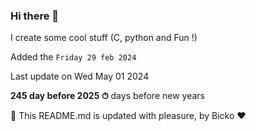 ### Hi there 👋

I create some cool stuff (C, python and Fun !)

Added the `Friday 29 feb 2024`

Last update on Wed May 01 2024

**245 day before 2025 ⏱** days before new years

🤖 This README.md is updated with pleasure, by Bicko ❤️


